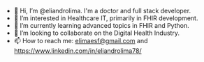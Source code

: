 - 👋 Hi, I’m @eliandrolima. I'm a doctor and full stack developer.
- 👀 I’m interested in Healthcare IT, primarily in FHIR development.
- 🌱 I’m currently learning advanced topics in FHIR and Python.
- 💞️ I’m looking to collaborate on the Digital Health Industry.
- 📫 How to reach me: elimaesf@gmail.com and https://www.linkedin.com/in/eliandrolima78/

<!---
eliandrolima/eliandrolima is a ✨ special ✨ repository because its `README.md` (this file) appears on your GitHub profile.
You can click the Preview link to take a look at your changes.
--->
